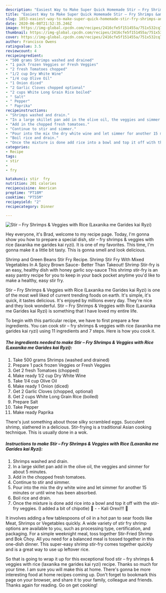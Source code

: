 ```yaml
---
description: "Easiest Way to Make Super Quick Homemade Stir – Fry Shrimps &amp;amp; Veggies with Rice (Laxanika me Garides kai Ryzi)"
title: "Easiest Way to Make Super Quick Homemade Stir – Fry Shrimps &amp;amp; Veggies with Rice (Laxanika me Garides kai Ryzi)"
slug: 1853-easiest-way-to-make-super-quick-homemade-stir-fry-shrimps-and-amp-veggies-with-rice-laxanika-me-garides-kai-ryzi
date: 2020-06-08T21:52:35.246Z
image: https://img-global.cpcdn.com/recipes/2416cfe5f151455a/751x532cq70/stir-fry-shrimps-veggies-with-rice-laxanika-me-garides-kai-ryzi-recipe-main-photo.jpg
thumbnail: https://img-global.cpcdn.com/recipes/2416cfe5f151455a/751x532cq70/stir-fry-shrimps-veggies-with-rice-laxanika-me-garides-kai-ryzi-recipe-main-photo.jpg
cover: https://img-global.cpcdn.com/recipes/2416cfe5f151455a/751x532cq70/stir-fry-shrimps-veggies-with-rice-laxanika-me-garides-kai-ryzi-recipe-main-photo.jpg
author: Francisco Owens
ratingvalue: 3.5
reviewcount: 4
recipeingredient:
- "500 grams Shrimps washed and drained"
- "1 pack frozen Veggies or Fresh Veggies"
- "2 fresh Tomatoes chopped"
- "1/2 cup Dry White Wine"
- "1/4 cup Olive Oil"
- "1 Onion diced"
- "2 Garlic Cloves chopped optional"
- "2 cups White Long Grain Rice boiled"
- " Salt"
- " Pepper"
- " Paprika"
recipeinstructions:
- "Shrimps washed and drain."
- "In a large skillet pan add in the olive oil, the veggies and simmer for about 5 minutes."
- "Add in the chopped fresh tomatoes."
- "Continue to stir and simmer."
- "Pour into the mix the dry white wine and let simmer for another 15 minutes or until wine has been absorbed."
- "Boil rice and drain."
- "Once the mixture is done add rice into a bowl and top it off with the stir-fry veggies. (I added a bit of chipotle) 🙂  Kali Orexi!!! 🙂"
categories:
- Recipe
tags:
- stir
- 
- fry

katakunci: stir  fry 
nutrition: 201 calories
recipecuisine: American
preptime: "PT18M"
cooktime: "PT55M"
recipeyield: "2"
recipecategory: Dinner

---
```



![Stir – Fry Shrimps &amp; Veggies with Rice (Laxanika me Garides kai Ryzi)](https://img-global.cpcdn.com/recipes/2416cfe5f151455a/751x532cq70/stir-fry-shrimps-veggies-with-rice-laxanika-me-garides-kai-ryzi-recipe-main-photo.jpg)

Hey everyone, it's Brad, welcome to my recipe page. Today, I'm gonna show you how to prepare a special dish, stir – fry shrimps &amp; veggies with rice (laxanika me garides kai ryzi). It is one of my favorites. This time, I'm gonna make it a little bit tasty. This is gonna smell and look delicious.

Shrimp and Green Beans Stir Fry Recipe. Shrimp Stir Fry With Mixed Vegetables In A Spicy Brown Sauce- Better Than Takeout! Shrimp Stir-fry is an easy, healthy dish with honey garlic soy-sauce This shrimp stir-fry is an easy pantry recipe for you to keep in your back pocket anytime you&#39;d like to make a healthy, easy stir fry.

Stir – Fry Shrimps &amp; Veggies with Rice (Laxanika me Garides kai Ryzi) is one of the most well liked of current trending foods on earth. It's simple, it's quick, it tastes delicious. It's enjoyed by millions every day. They're nice and they look wonderful. Stir – Fry Shrimps &amp; Veggies with Rice (Laxanika me Garides kai Ryzi) is something that I have loved my entire life.


To begin with this particular recipe, we have to first prepare a few ingredients. You can cook stir – fry shrimps &amp; veggies with rice (laxanika me garides kai ryzi) using 11 ingredients and 7 steps. Here is how you cook it.

<!--inarticleads1-->

##### The ingredients needed to make Stir – Fry Shrimps &amp; Veggies with Rice (Laxanika me Garides kai Ryzi):

1. Take 500 grams Shrimps (washed and drained)
1. Prepare 1 pack frozen Veggies or Fresh Veggies
1. Get 2 fresh Tomatoes (chopped)
1. Make ready 1/2 cup Dry White Wine
1. Take 1/4 cup Olive Oil
1. Make ready 1 Onion (diced)
1. Get 2 Garlic Cloves (chopped, optional)
1. Get 2 cups White Long Grain Rice (boiled)
1. Prepare  Salt
1. Take  Pepper
1. Make ready  Paprika


There&#39;s just something about those silky scrambled eggs. Succulent shrimp, slathered in a delicious. Stir-frying is a traditional Asian cooking technique. This is usually done in a wok. 

<!--inarticleads2-->

##### Instructions to make Stir – Fry Shrimps &amp; Veggies with Rice (Laxanika me Garides kai Ryzi):

1. Shrimps washed and drain.
1. In a large skillet pan add in the olive oil, the veggies and simmer for about 5 minutes.
1. Add in the chopped fresh tomatoes.
1. Continue to stir and simmer.
1. Pour into the mix the dry white wine and let simmer for another 15 minutes or until wine has been absorbed.
1. Boil rice and drain.
1. Once the mixture is done add rice into a bowl and top it off with the stir-fry veggies. (I added a bit of chipotle) 🙂 -  - Kali Orexi!!! 🙂


It involves adding a few tablespoons of oil in a hot pan to sear foods like Meat, Shrimps or Vegetables quickly. A wide variety of stir fry shrimp options are available to you, such as processing type, certification, and packaging. For a simple weeknight meal, toss together Stir-Fried Shrimp and Bok Choy. All you need for a balanced meal is tossed together in this one-dish dinner. This super-easy shrimp stir-fry comes together quickly and is a great way to use up leftover rice. 

So that is going to wrap it up for this exceptional food stir – fry shrimps &amp; veggies with rice (laxanika me garides kai ryzi) recipe. Thanks so much for your time. I am sure you will make this at home. There's gonna be more interesting food at home recipes coming up. Don't forget to bookmark this page on your browser, and share it to your family, colleague and friends. Thanks again for reading. Go on get cooking!
